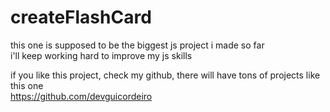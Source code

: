 # createFlashCard

this one is supposed to be the biggest js project i made so far </br>
i'll keep working hard to improve my js skills <br>

if you like this project, check my github, there will have tons of projects like this one </br>
https://github.com/devguicordeiro
